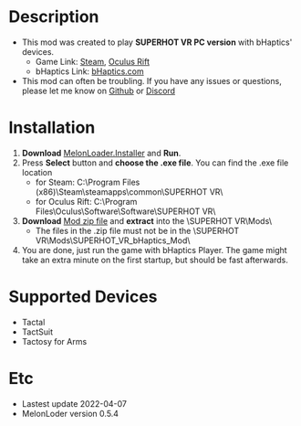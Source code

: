 ﻿# Description

- This mod was created to play **SUPERHOT VR PC version** with bHaptics' devices.
	- Game Link: [Steam](https://store.steampowered.com/app/617830/SUPERHOT_VR/), [Oculus Rift](https://www.oculus.com/experiences/rift/1012593518800648/)
	- bHaptics Link: [bHaptics.com](https://www.bhaptics.com)
- This mod can often be troubling. If you have any issues or questions, please let me know on [Github](https://github.com/SanghunK/bHapticsMods/issues) or [Discord](https://discord.com/channels/961561443331866664/961561443839410218)

# Installation
1. **Download** [MelonLoader.Installer](https://github.com/HerpDerpinstine/MelonLoader/releases/latest/download/MelonLoader.Installer.exe) and **Run**.
2. Press **Select** button and **choose the .exe file**. You can find the .exe file location
	- for Steam: C:\Program Files (x86)\Steam\steamapps\common\SUPERHOT VR\
	- for Oculus Rift: C:\Program Files\Oculus\Software\Software\SUPERHOT VR\
3. **Download** [Mod zip file](https://github.com/SanghunK/bHapticsMods/raw/master/SUPERHOT_VR/SUPERHOT%20VR%20bHaptics%20Mod.zip) and **extract** into the \SUPERHOT VR\Mods\
	- The files in the .zip file must not be in the \SUPERHOT VR\Mods\SUPERHOT_VR_bHaptics_Mod\
4. You are done, just run the game with bHaptics Player. The game might take an extra minute on the first startup, but should be fast afterwards.

# Supported Devices
- Tactal
- TactSuit
- Tactosy for Arms

# Etc
- Lastest update 2022-04-07
- MelonLoder version 0.5.4
